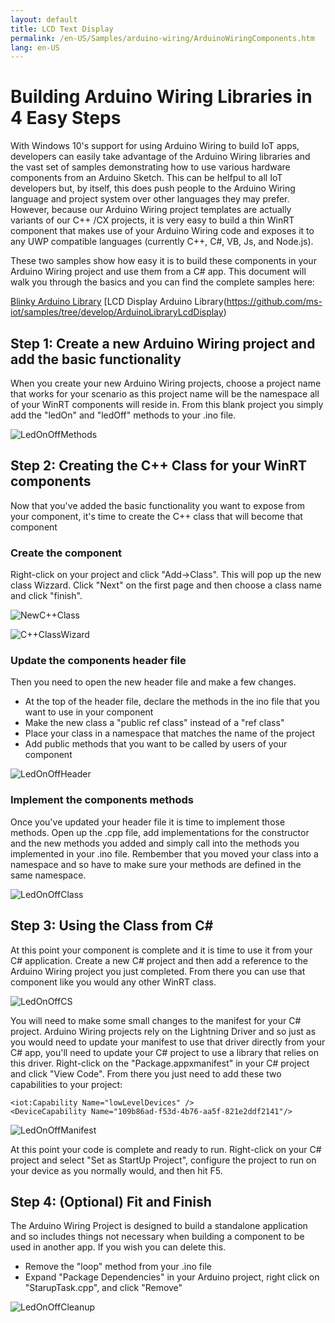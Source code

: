 ```yaml
---
layout: default
title: LCD Text Display
permalink: /en-US/Samples/arduino-wiring/ArduinoWiringComponents.htm
lang: en-US
---
```


# Building Arduino Wiring Libraries in 4 Easy Steps

With Windows 10's support for using Arduino Wiring to build IoT apps, developers can easily take advantage of the Arduino Wiring libraries and the vast set of samples demonstrating how to use various hardware components from an Arduino Sketch. This can be helfpul to all IoT developers but, by itself, this does push people to the Arduino Wiring language and project system over other languages they may prefer.  However, because our Arduino Wiring project templates are actually variants of our C++ /CX projects, it is very easy to build a thin WinRT component that makes use of your Arduino Wiring code and exposes it to any UWP compatible languages (currently C++, C#, VB, Js, and Node.js). 

These two samples show how easy it is to build these components in your Arduino Wiring project and use them from a C# app. This document will walk you through the basics and you can find the complete samples here: 

[Blinky Arduino Library](https://github.com/ms-iot/samples/tree/develop/ArduinoLibraryBlinky)
[LCD Display Arduino Library(https://github.com/ms-iot/samples/tree/develop/ArduinoLibraryLcdDisplay)

## Step 1: Create a new Arduino Wiring project and add the basic functionality

When you create your new Arduino Wiring projects, choose a project name that works for your scenario as this project name will be the namespace all of your WinRT components will reside in. From this blank project you simply add the "ledOn" and "ledOff" methods to your .ino file. 

![LedOnOffMethods]({{site.baseurl}}/Resources/images/arduino_wiring/ArduinoWiringComponent/LedOnOffMethods.png) 

## Step 2: Creating the C++ Class for your WinRT components

Now that you've added the basic functionality you want to expose from your component, it's time to create the C++ class that will become that component

### Create the component
Right-click on your project and click "Add->Class". This will pop up the new class Wizzard. Click "Next" on the first page and then choose a class name and click "finish". 

![NewC++Class]({{site.baseurl}}/Resources/images/arduino_wiring/ArduinoWiringComponent/NewC++Class.png) 

![C++ClassWizard]({{site.baseurl}}/Resources/images/arduino_wiring/ArduinoWiringComponent/C++ClassWizzard.png) 

### Update the components header file
Then you need to open the new header file and make a few changes. 

* At the top of the header file, declare the methods in the ino file that you want to use in your component
* Make the new class a "public ref class" instead of a "ref class"
* Place your class in a namespace that matches the name of the project
* Add public methods that you want to be called by users of your component

![LedOnOffHeader]({{site.baseurl}}/Resources/images/arduino_wiring/ArduinoWiringComponent/LedOnOffHeader.png) 

### Implement the components methods

Once you've updated your header file it is time to implement those methods. Open up the .cpp file, add implementations for the constructor and the new methods you added and simply call into the methods you implemented in your .ino file. Rembember that you moved your class into a namespace and so have to make sure your methods are defined in the same namespace. 

![LedOnOffClass]({{site.baseurl}}/Resources/images/arduino_wiring/ArduinoWiringComponent/LedOnOffClass.png) 

## Step 3: Using the Class from C#
At this point your component is complete and it is time to use it from your C# application. Create a new C# project and then add a reference to the Arduino Wiring project you just completed. From there you can use that component like you would any other WinRT class. 

![LedOnOffCS]({{site.baseurl}}/Resources/images/arduino_wiring/ArduinoWiringComponent/LedOnOffCS.png) 


You will need to make some small changes to the manifest for your C# project. Arduino Wiring projects rely on the Lightning Driver and so just as you would need to update your manifest to use that driver directly from your C# app, you'll need to update your C# project to use a library that relies on this driver. Right-click on the "Package.appxmanifest" in your C# project and click "View Code". From there you just need to add these two capabilities to your project: 

    <iot:Capability Name="lowLevelDevices" />
    <DeviceCapability Name="109b86ad-f53d-4b76-aa5f-821e2ddf2141"/>

![LedOnOffManifest]({{site.baseurl}}/Resources/images/arduino_wiring/ArduinoWiringComponent/LedOnOffManifest.png) 

At this point your code is complete and ready to run. Right-click on your C# project and select "Set as StartUp Project", configure the project to run on your device as you normally would, and then hit F5. 

## Step 4: (Optional) Fit and Finish
The Arduino Wiring Project is designed to build a standalone application and so includes things not necessary when building a component to be used in another app. If you wish you can delete this. 

* Remove the "loop" method from your .ino file
* Expand "Package Dependencies" in your Arduino project, right click on "StarupTask.cpp", and click "Remove"

![LedOnOffCleanup]({{site.baseurl}}/Resources/images/arduino_wiring/ArduinoWiringComponent/LedOnOffCleanup.png) 